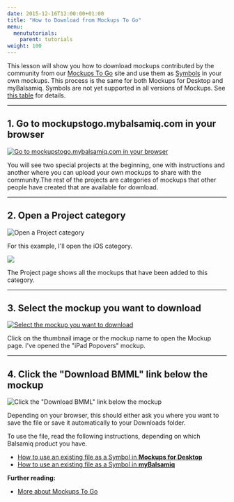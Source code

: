 ```yaml
---
date: 2015-12-16T12:00:00+01:00
title: "How to Download from Mockups To Go"
menu:
  menututorials:
    parent: tutorials
weight: 100
---
```


This lesson will show you how to download mockups contributed by the community from our [Mockups To Go](https://mockupstogo.mybalsamiq.com) site and use them as [Symbols](https://docs.balsamiq.com/desktop/symbols/) in your own mockups. This process is the same for both Mockups for Desktop and myBalsamiq. Symbols are not yet supported in all versions of Mockups. See [this table](https://balsamiq.com/products/compare/) for details.

* * *

## 1\. Go to mockupstogo.mybalsamiq.com in your browser

[![Go to mockupstogo.mybalsamiq.com in your browser](https://media.balsamiq.com/img/support/guides/How_to_Download_from_Mockups_To_Go/media_1380038358834.png)](https://media.balsamiq.com/img/support/guides/How_to_Download_from_Mockups_To_Go/media_1380038358834_lg.png "1\. Go to mockupstogo.mybalsamiq.com in your browser")

You will see two special projects at the beginning, one with instructions and another where you can upload your own mockups to share with the community.The rest of the projects are categories of mockups that other people have created that are available for download.

* * *

## 2\. Open a Project category

![Open a Project category](https://media.balsamiq.com/img/support/guides/How_to_Download_from_Mockups_To_Go/media_1380038638219.png)

For this example, I'll open the iOS category.

[![](https://media.balsamiq.com/img/support/guides/How_to_Download_from_Mockups_To_Go/media_1380038693574.png)](https://media.balsamiq.com/img/support/guides/How_to_Download_from_Mockups_To_Go/media_1380038693574_lg.png "2\. ")

The Project page shows all the mockups that have been added to this category.

* * *

## 3\. Select the mockup you want to download

[![Select the mockup you want to download](https://media.balsamiq.com/img/support/guides/How_to_Download_from_Mockups_To_Go/media_1380038907960.png)](https://media.balsamiq.com/img/support/guides/How_to_Download_from_Mockups_To_Go/media_1380038907960_lg.png "3\. Select the mockup you want to download")

Click on the thumbnail image or the mockup name to open the Mockup page. I've opened the "iPad Popovers" mockup.

* * *

## 4\. Click the "Download BMML" link below the mockup

![Click the "Download BMML" link below the mockup](https://media.balsamiq.com/img/support/guides/How_to_Download_from_Mockups_To_Go/media_1380039071750.png)

Depending on your browser, this should either ask you where you want to save the file or save it automatically to your Downloads folder.

To use the file, read the following instructions, depending on which Balsamiq product you have.

*   [How to use an existing file as a Symbol in **Mockups for Desktop**](https://docs.balsamiq.com/desktop/symbols/#importing-symbols)
*   [How to use an existing file as a Symbol in **myBalsamiq**](http://support.balsamiq.com/customer/portal/articles/1311321)

**Further reading:**

*   [More about Mockups To Go](/resources/mockupstogo/)